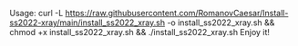 Usage: curl -L https://raw.githubusercontent.com/RomanovCaesar/Install-ss2022-xray/main/install_ss2022_xray.sh -o install_ss2022_xray.sh && chmod +x install_ss2022_xray.sh && ./install_ss2022_xray.sh
Enjoy it! 
